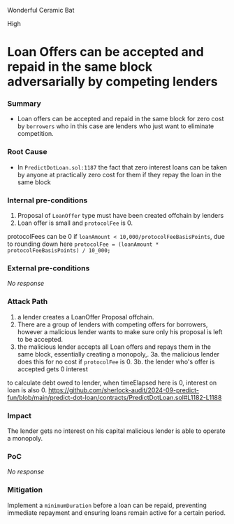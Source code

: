 Wonderful Ceramic Bat

High

# Loan Offers can be accepted and repaid in the same block adversarially by competing lenders

### Summary

- Loan offers can be accepted and repaid in the same block for zero cost by `borrowers` who in this case are lenders who just want to eliminate competition. 

### Root Cause

- In `PredictDotLoan.sol:1187`  the fact that zero interest loans can be taken by anyone at practically zero cost for them if they repay the loan in the same block

### Internal pre-conditions

1. Proposal of `LoanOffer` type must have been created offchain by lenders
2. Loan offer is small and `protocolFee` is 0.

protocolFees can be 0 if `loanAmount < 10,000/protocolFeeBasisPoints`, due to rounding down here 
`protocolFee = (loanAmount * protocolFeeBasisPoints) / 10_000;`

### External pre-conditions

_No response_

### Attack Path

1. a lender creates a LoanOffer Proposal offchain.
3. There are a group of lenders with competing offers for borrowers, however a malicious lender wants to make sure only his proposal is left to be accepted.
4. the malicious lender accepts all Loan offers and repays them in the same block, essentially creating a monopoly,.
3a. the malicious lender does this for no cost if  `protocolFee` is 0.
3b. the lender who's offer is accepted gets 0 interest


to calculate debt owed to lender, when timeElapsed here is 0, interest on loan is also 0.
https://github.com/sherlock-audit/2024-09-predict-fun/blob/main/predict-dot-loan/contracts/PredictDotLoan.sol#L1182-L1188

### Impact

The lender gets no interest on his capital
malicious lender is able to operate a monopoly.

### PoC

_No response_

### Mitigation

Implement a `minimumDuration` before a loan can be repaid, preventing immediate repayment and ensuring loans remain active for a certain period.